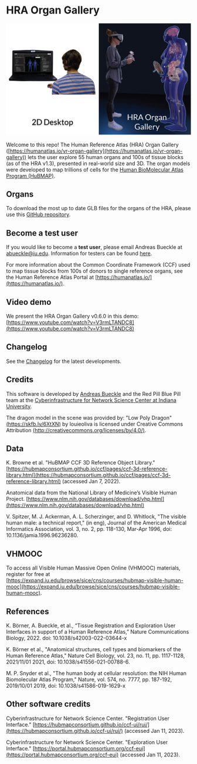 # HRA Organ Gallery

![Left: A user interacts with the organs and tissue blocks of the HRA on a standard 2D interface. Right: A user stands in front of the life-sized VH Female.](img/short_LETTERS.png)

Welcome to this repo! The Human Reference Atlas (HRA) Organ Gallery ([https://humanatlas.io/vr-organ-gallery](https://humanatlas.io/vr-organ-gallery)) lets the user explore 55 human organs and 100s of tissue blocks (as of the HRA v1.3), presented in real-world size and 3D. The organ models were developed to map trillions of cells for the [Human BioMolecular Atlas Program (HuBMAP)](https://commonfund.nih.gov/hubmap). 

## Organs
To download the most up to date GLB files for the organs of the HRA, please use this [GitHub repository](https://github.com/cns-iu/hra-glb-download). 

## Become a test user

If you would like to become a **test user**, please email Andreas Bueckle at [abueckle@iu.edu](mailto:abueckle@iu.edu). Information for testers can be found [here](INFORMATION_FOR_TESTERS.MD).

For more information about the Common Coordinate Framework (CCF) used to map tissue blocks from 100s of donors to single reference organs, see the Human Reference Atlas Portal at [https://humanatlas.io/](https://humanatlas.io/).

## Video demo

We present the HRA Organ Gallery v0.6.0 in this demo: [https://www.youtube.com/watch?v=V3rmLTANDC8](https://www.youtube.com/watch?v=V3rmLTANDC8)

## Changelog

See the [Changelog](CHANGELOG.md) for the latest developments.

## Credits

This software is developed by [Andreas Bueckle](https://www.andreas-bueckle.com) and the Red Pill Blue Pill team at the [Cyberinfrastructure for Network Science Center at Indiana University](http://cns.iu.edu/). 

The dragon model in the scene was provided by:
"Low Poly Dragon" [(https://skfb.ly/6XtXN)](https://skfb.ly/6XtXN) by louieoliva is licensed under Creative Commons Attribution [(http://creativecommons.org/licenses/by/4.0/)](http://creativecommons.org/licenses/by/4.0/).

## Data 

K. Browne et al. "HuBMAP CCF 3D Reference Object Library." [https://hubmapconsortium.github.io/ccf/pages/ccf-3d-reference-library.html](https://hubmapconsortium.github.io/ccf/pages/ccf-3d-reference-library.html) (accessed Jan 7, 2022).

Anatomical data from the National Library of Medicine’s Visible Human Project. [https://www.nlm.nih.gov/databases/download/vhp.html](https://www.nlm.nih.gov/databases/download/vhp.html) 

V. Spitzer, M. J. Ackerman, A. L. Scherzinger, and D. Whitlock, "The visible human male: a technical report," (in eng), Journal of the American Medical Informatics Association, vol. 3, no. 2, pp. 118-130, Mar-Apr 1996, doi: 10.1136/jamia.1996.96236280.

## VHMOOC

To access all Visible Human Massive Open Online (VHMOOC) materials, register for free at [https://expand.iu.edu/browse/sice/cns/courses/hubmap-visible-human-mooc](https://expand.iu.edu/browse/sice/cns/courses/hubmap-visible-human-mooc).

## References

K. Börner, A. Bueckle, et al., “Tissue Registration and Exploration User Interfaces in support of a Human Reference Atlas,” Nature Communications Biology, 2022. doi: 10.1038/s42003-022-03644-x

K. Börner et al., "Anatomical structures, cell types and biomarkers of the Human Reference Atlas," Nature Cell Biology, vol. 23, no. 11, pp. 1117-1128, 2021/11/01 2021, doi: 10.1038/s41556-021-00788-6.

M. P. Snyder et al., "The human body at cellular resolution: the NIH Human Biomolecular Atlas Program," Nature, vol. 574, no. 7777, pp. 187-192, 2019/10/01 2019, doi: 10.1038/s41586-019-1629-x

## Other software credits

Cyberinfrastructure for Network Science Center. "Registration User Interface." [https://hubmapconsortium.github.io/ccf-ui/rui/](https://hubmapconsortium.github.io/ccf-ui/rui/) (accessed Jan 11, 2023).

Cyberinfrastructure for Network Science Center. "Exploration User Interface." [https://portal.hubmapconsortium.org/ccf-eui](https://portal.hubmapconsortium.org/ccf-eui)  (accessed Jan 11, 2023).

